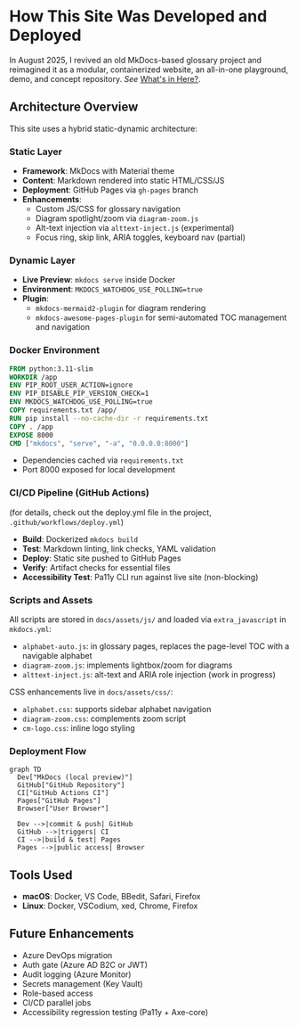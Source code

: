 # How This Site Was Developed and Deployed

In August 2025, I revived an old MkDocs-based glossary project and reimagined it as a modular, containerized website, an all-in-one playground, demo, and concept repository. *See* [What's in Here?](whatsinhere.md). 

## Architecture Overview

This site uses a hybrid static-dynamic architecture:

### Static Layer

- **Framework**: MkDocs with Material theme
- **Content**: Markdown rendered into static HTML/CSS/JS
- **Deployment**: GitHub Pages via `gh-pages` branch
- **Enhancements**:
  - Custom JS/CSS for glossary navigation
  - Diagram spotlight/zoom via `diagram-zoom.js`
  - Alt-text injection via `alttext-inject.js` (experimental)
  - Focus ring, skip link, ARIA toggles, keyboard nav (partial)

### Dynamic Layer

- **Live Preview**: `mkdocs serve` inside Docker
- **Environment**: `MKDOCS_WATCHDOG_USE_POLLING=true`
- **Plugin**: 
  - `mkdocs-mermaid2-plugin` for diagram rendering  
  - `mkdocs-awesome-pages-plugin` for semi-automated TOC management and navigation

### Docker Environment

```dockerfile
FROM python:3.11-slim
WORKDIR /app
ENV PIP_ROOT_USER_ACTION=ignore
ENV PIP_DISABLE_PIP_VERSION_CHECK=1
ENV MKDOCS_WATCHDOG_USE_POLLING=true
COPY requirements.txt /app/
RUN pip install --no-cache-dir -r requirements.txt
COPY . /app
EXPOSE 8000
CMD ["mkdocs", "serve", "-a", "0.0.0.0:8000"]
```

* Dependencies cached via `requirements.txt`
* Port 8000 exposed for local development

### CI/CD Pipeline (GitHub Actions)

(for details, check out the deploy.yml file in the project, `.github/workflows/deploy.yml`)

* **Build**: Dockerized `mkdocs build`
* **Test**: Markdown linting, link checks, YAML validation
* **Deploy**: Static site pushed to GitHub Pages
* **Verify**: Artifact checks for essential files
* **Accessibility Test**: Pa11y CLI run against live site (non-blocking)

### Scripts and Assets

All scripts are stored in `docs/assets/js/` and loaded via `extra_javascript` in `mkdocs.yml`:

* `alphabet-auto.js`: in glossary pages, replaces the page-level TOC with a navigable alphabet 
* `diagram-zoom.js`: implements lightbox/zoom for diagrams
* `alttext-inject.js`: alt-text and ARIA role injection (work in progress)

CSS enhancements live in `docs/assets/css/`:

* `alphabet.css`: supports sidebar alphabet navigation
* `diagram-zoom.css`: complements zoom script
* `cm-logo.css`: inline logo styling

### Deployment Flow

```mermaid
graph TD
  Dev["MkDocs (local preview)"]
  GitHub["GitHub Repository"]
  CI["GitHub Actions CI"]
  Pages["GitHub Pages"]
  Browser["User Browser"]

  Dev -->|commit & push| GitHub
  GitHub -->|triggers| CI
  CI -->|build & test| Pages
  Pages -->|public access| Browser
```

## Tools Used

* **macOS**: Docker, VS Code, BBedit, Safari, Firefox
* **Linux**: Docker, VSCodium, xed, Chrome, Firefox

## Future Enhancements

* Azure DevOps migration
* Auth gate (Azure AD B2C or JWT)
* Audit logging (Azure Monitor)
* Secrets management (Key Vault)
* Role-based access
* CI/CD parallel jobs
* Accessibility regression testing (Pa11y + Axe-core)
